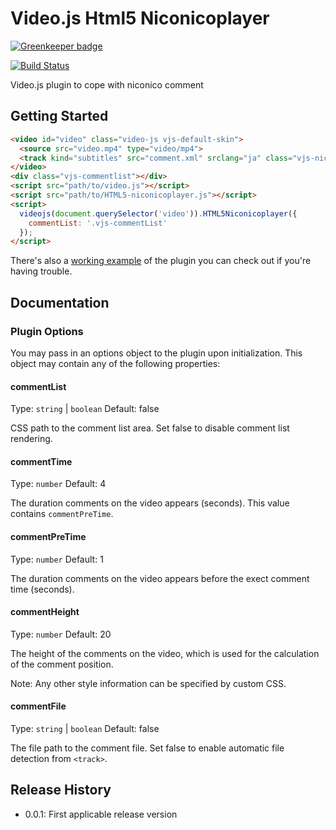 # Video.js Html5 Niconicoplayer

[![Greenkeeper badge](https://badges.greenkeeper.io/hakatashi/HTML5-niconicoplayer.svg)](https://greenkeeper.io/)

[travis-image]: https://travis-ci.org/hakatashi/HTML5-niconicoplayer.svg?branch=master
[travis-url]: https://travis-ci.org/hakatashi/HTML5-niconicoplayer

[![Build Status][travis-image]][travis-url]

Video.js plugin to cope with niconico comment

## Getting Started

```html
<video id="video" class="video-js vjs-default-skin">
  <source src="video.mp4" type="video/mp4">
  <track kind="subtitles" src="comment.xml" srclang="ja" class="vjs-niconico-comment-file">
</video>
<div class="vjs-commentlist"></div>
<script src="path/to/video.js"></script>
<script src="path/to/HTML5-niconicoplayer.js"></script>
<script>
  videojs(document.querySelector('video')).HTML5Niconicoplayer({
    commentList: '.vjs-commentList'
  });
</script>
```

There's also a [working example](example.html) of the plugin you can check out if you're having trouble.

## Documentation

### Plugin Options

You may pass in an options object to the plugin upon initialization. This
object may contain any of the following properties:

#### commentList

Type: `string` | `boolean`
Default: false

CSS path to the comment list area. Set false to disable comment list rendering.

#### commentTime

Type: `number`
Default: 4

The duration comments on the video appears (seconds).
This value contains `commentPreTime`.

#### commentPreTime

Type: `number`
Default: 1

The duration comments on the video appears before the exect comment time (seconds).

#### commentHeight

Type: `number`
Default: 20

The height of the comments on the video, which is used for the calculation of the
comment position.

Note: Any other style information can be specified by custom CSS.

#### commentFile

Type: `string` | `boolean`
Default: false

The file path to the comment file. Set false to enable automatic file detection from `<track>`.

## Release History

 - 0.0.1: First applicable release version
